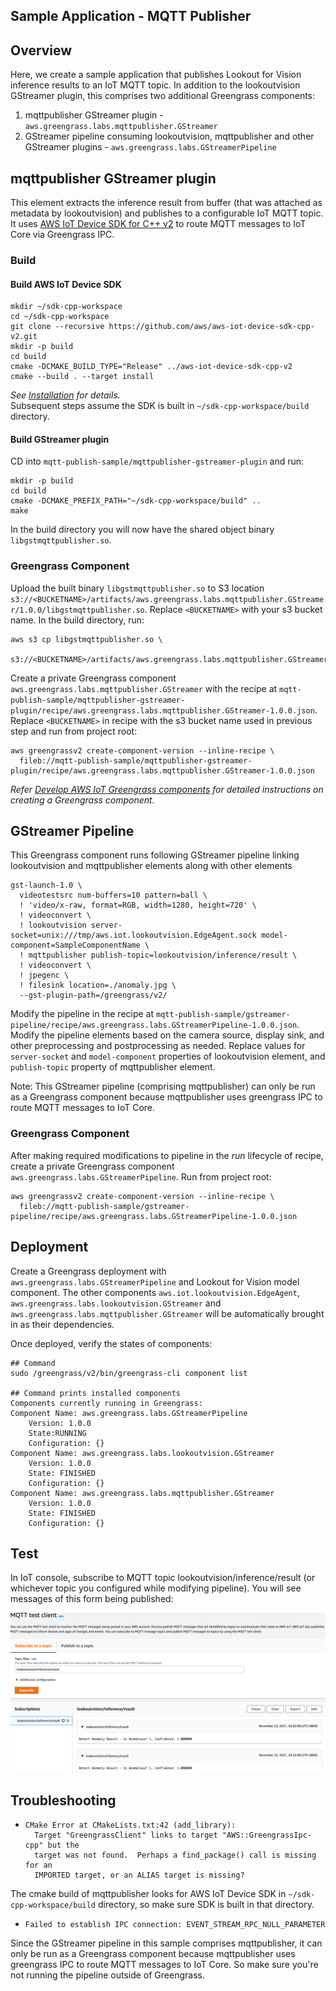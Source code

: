 ## Sample Application - MQTT Publisher

## Overview

Here, we create a sample application that publishes Lookout for Vision inference results to an IoT MQTT topic. In 
addition to the lookoutvision GStreamer plugin, this comprises two additional Greengrass components:

1. mqttpublisher GStreamer plugin - `aws.greengrass.labs.mqttpublisher.GStreamer`
2. GStreamer pipeline consuming lookoutvision, mqttpublisher and other GStreamer plugins - `aws.greengrass.labs.GStreamerPipeline`

## mqttpublisher GStreamer plugin
This element extracts the inference result from buffer (that was attached as metadata by lookoutvision) and publishes 
to a configurable IoT MQTT topic. It uses [AWS IoT Device SDK for C++ v2](https://github.com/aws/aws-iot-device-sdk-cpp-v2)
to route MQTT messages to IoT Core via Greengrass IPC.

### Build
#### Build AWS IoT Device SDK
```
mkdir ~/sdk-cpp-workspace
cd ~/sdk-cpp-workspace
git clone --recursive https://github.com/aws/aws-iot-device-sdk-cpp-v2.git
mkdir -p build
cd build
cmake -DCMAKE_BUILD_TYPE="Release" ../aws-iot-device-sdk-cpp-v2
cmake --build . --target install
```
_See [Installation](https://github.com/aws/aws-iot-device-sdk-cpp-v2#Installation) for details._  
Subsequent steps assume the SDK is built in `~/sdk-cpp-workspace/build` directory.

#### Build GStreamer plugin
CD into `mqtt-publish-sample/mqttpublisher-gstreamer-plugin` and run:
```
mkdir -p build
cd build
cmake -DCMAKE_PREFIX_PATH="~/sdk-cpp-workspace/build" ..
make
```
In the build directory you will now have the shared object binary `libgstmqttpublisher.so`.

### Greengrass Component
Upload the built binary `libgstmqttpublisher.so` to S3 location
`s3://<BUCKETNAME>/artifacts/aws.greengrass.labs.mqttpublisher.GStreamer/1.0.0/libgstmqttpublisher.so`.
Replace `<BUCKETNAME>` with your s3 bucket name. In the build directory, run:
```
aws s3 cp libgstmqttpublisher.so \
  s3://<BUCKETNAME>/artifacts/aws.greengrass.labs.mqttpublisher.GStreamer/1.0.0/libgstmqttpublisher.so
```

Create a private Greengrass component `aws.greengrass.labs.mqttpublisher.GStreamer` with the recipe at
`mqtt-publish-sample/mqttpublisher-gstreamer-plugin/recipe/aws.greengrass.labs.mqttpublisher.GStreamer-1.0.0.json`. 
Replace `<BUCKETNAME>` in recipe with the s3 bucket name used in previous step and run from project root:
```
aws greengrassv2 create-component-version --inline-recipe \
  fileb://mqtt-publish-sample/mqttpublisher-gstreamer-plugin/recipe/aws.greengrass.labs.mqttpublisher.GStreamer-1.0.0.json
```

_Refer [Develop AWS IoT Greengrass components](https://docs.aws.amazon.com/greengrass/v2/developerguide/develop-greengrass-components.html)
for detailed instructions on creating a Greengrass component._

## GStreamer Pipeline
This Greengrass component runs following GStreamer pipeline linking lookoutvision and mqttpublisher elements along with 
other elements
```
gst-launch-1.0 \
  videotestsrc num-buffers=10 pattern=ball \
  ! 'video/x-raw, format=RGB, width=1280, height=720' \
  ! videoconvert \
  ! lookoutvision server-socket=unix:///tmp/aws.iot.lookoutvision.EdgeAgent.sock model-component=SampleComponentName \
  ! mqttpublisher publish-topic=lookoutvision/inference/result \
  ! videoconvert \
  ! jpegenc \
  ! filesink location=./anomaly.jpg \
  --gst-plugin-path=/greengrass/v2/
```
Modify the pipeline in the recipe at `mqtt-publish-sample/gstreamer-pipeline/recipe/aws.greengrass.labs.GStreamerPipeline-1.0.0.json`.
Modify the pipeline elements based on the camera source, display sink, and other preprocessing and postprocessing as 
needed. Replace values for `server-socket` and `model-component` properties of lookoutvision element, and `publish-topic`
property of mqttpublisher element.  

Note: This GStreamer pipeline (comprising mqttpublisher) can only be run as a Greengrass component because mqttpublisher 
uses greengrass IPC to route MQTT messages to IoT Core.

### Greengrass Component
After making required modifications to pipeline in the _run_ lifecycle of recipe, create a private Greengrass component 
`aws.greengrass.labs.GStreamerPipeline`. Run from project root:
```
aws greengrassv2 create-component-version --inline-recipe \
  fileb://mqtt-publish-sample/gstreamer-pipeline/recipe/aws.greengrass.labs.GStreamerPipeline-1.0.0.json
```

## Deployment
Create a Greengrass deployment with `aws.greengrass.labs.GStreamerPipeline` and Lookout for Vision model component. The 
other components `aws.iot.lookoutvision.EdgeAgent`, `aws.greengrass.labs.lookoutvision.GStreamer` and 
`aws.greengrass.labs.mqttpublisher.GStreamer` will be automatically brought in as their dependencies.  

Once deployed, verify the states of components:
```
## Command
sudo /greengrass/v2/bin/greengrass-cli component list

## Command prints installed components
Components currently running in Greengrass:
Component Name: aws.greengrass.labs.GStreamerPipeline
    Version: 1.0.0
    State:RUNNING
    Configuration: {}
Component Name: aws.greengrass.labs.lookoutvision.GStreamer
    Version: 1.0.0
    State: FINISHED
    Configuration: {}
Component Name: aws.greengrass.labs.mqttpublisher.GStreamer
    Version: 1.0.0
    State: FINISHED
    Configuration: {}
```

## Test
In IoT console, subscribe to MQTT topic lookoutvision/inference/result (or whichever topic you configured while modifying 
pipeline). You will see messages of this form being published:

![](inference-result-mqtt.png)

## Troubleshooting

*
  ```
  CMake Error at CMakeLists.txt:42 (add_library):
    Target "GreengrassClient" links to target "AWS::GreengrassIpc-cpp" but the
    target was not found.  Perhaps a find_package() call is missing for an
    IMPORTED target, or an ALIAS target is missing?
  ```
The cmake build of mqttpublisher looks for AWS IoT Device SDK in `~/sdk-cpp-workspace/build` directory, so make sure SDK 
is built in that directory.

*
  ```
  Failed to establish IPC connection: EVENT_STREAM_RPC_NULL_PARAMETER
  ```
Since the GStreamer pipeline in this sample comprises mqttpublisher, it can only be run as a Greengrass component 
because mqttpublisher uses greengrass IPC to route MQTT messages to IoT Core. So make sure you're not running the 
pipeline outside of Greengrass.
